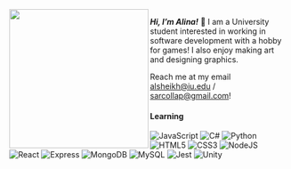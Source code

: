 <img align="left" src="https://user-images.githubusercontent.com/91434717/148108307-14e4b338-7e33-474e-bb13-154186d0cec7.png" width="250" />

**_Hi, I’m Alina!_** 🌻 I am a University student interested in working in software development with a hobby for games! I also enjoy making art and designing graphics.

Reach me at my email alsheikh@iu.edu / sarcollap@gmail.com!


#### Learning
![JavaScript](https://img.shields.io/badge/javascript-%23323330.svg?style=for-the-badge&logo=javascript&logoColor=%23F7DF1E) 
![C#](https://img.shields.io/badge/c%23-%23239120.svg?style=for-the-badge&logo=c-sharp&logoColor=white) 
![Python](https://img.shields.io/badge/python-3670A0?style=for-the-badge&logo=python&logoColor=ffdd54)
![HTML5](https://img.shields.io/badge/html5-%23E34F26.svg?style=for-the-badge&logo=html5&logoColor=white)
![CSS3](https://img.shields.io/badge/css3-%231572B6.svg?style=for-the-badge&logo=css3&logoColor=white)
![NodeJS](https://img.shields.io/badge/node.js-6DA55F?style=for-the-badge&logo=node.js&logoColor=white)
![React](https://img.shields.io/badge/react-%2320232a.svg?style=for-the-badge&logo=react&logoColor=%2361DAFB)
![Express](https://img.shields.io/badge/Express.js-404D59?style=for-the-badge)
![MongoDB](https://img.shields.io/badge/MongoDB-%234ea94b.svg?style=for-the-badge&logo=mongodb&logoColor=white)
![MySQL](https://img.shields.io/badge/MySQL-00000F?style=for-the-badge&logo=mysql&logoColor=white)
![Jest](https://img.shields.io/badge/-jest-%23C21325?style=for-the-badge&logo=jest&logoColor=white)
![Unity](https://img.shields.io/badge/Unity-100000?style=for-the-badge&logo=unity&logoColor=white)


<!--- 
alshei/alshei is a ✨ special ✨ repository because its `README.md` (this file) appears on your GitHub profile.
You can click the Preview link to take a look at your changes.
--->



